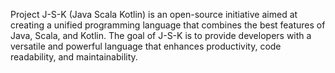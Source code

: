 Project J-S-K (Java Scala Kotlin) is an open-source initiative aimed at creating a unified programming language that
combines the best features of Java, Scala, and Kotlin. The goal of J-S-K is to provide developers with a versatile and
powerful language that enhances productivity, code readability, and maintainability.